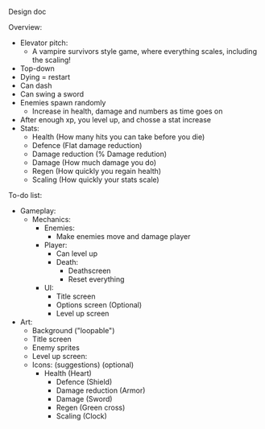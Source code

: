 Design doc

Overview:
  - Elevator pitch:
	- A vampire survivors style game, where everything scales, including the scaling!
  - Top-down
  - Dying = restart
  - Can dash
  - Can swing a sword
  - Enemies spawn randomly
	  - Increase in health, damage and numbers as time goes on
  - After enough xp, you level up, and chosse a stat increase
  - Stats:
	- Health (How many hits you can take before you die)
	- Defence (Flat damage reduction)
	- Damage reduction (% Damage redution)
	- Damage (How much damage you do)
	- Regen (How quickly you regain health)
	- Scaling (How quickly your stats scale)

To-do list:
  - Gameplay:
	  - Mechanics:
		  - Enemies:
			- Make enemies move and damage player
		  - Player:
			- Can level up
			- Death:
			  - Deathscreen
			  - Reset everything
		  - UI:
			- Title screen
			- Options screen (Optional)
			- Level up screen
 - Art:
   - Background ("loopable")
   - Title screen
   - Enemy sprites
   - Level up screen:
   - Icons: (suggestions) (optional)
	 - Health (Heart)
	   - Defence (Shield)
	   - Damage reduction (Armor)
	   - Damage (Sword)
	   - Regen (Green cross)
	   - Scaling (Clock)
